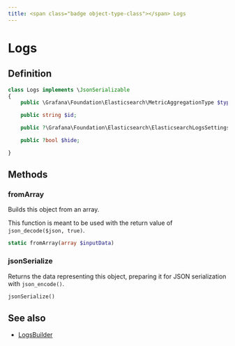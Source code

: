 ```yaml
---
title: <span class="badge object-type-class"></span> Logs
---
```

# <span class="badge object-type-class"></span> Logs

## Definition

```php
class Logs implements \JsonSerializable
{
    public \Grafana\Foundation\Elasticsearch\MetricAggregationType $type;

    public string $id;

    public ?\Grafana\Foundation\Elasticsearch\ElasticsearchLogsSettings $settings;

    public ?bool $hide;

}
```
## Methods

### <span class="badge object-method"></span> fromArray

Builds this object from an array.

This function is meant to be used with the return value of `json_decode($json, true)`.

```php
static fromArray(array $inputData)
```

### <span class="badge object-method"></span> jsonSerialize

Returns the data representing this object, preparing it for JSON serialization with `json_encode()`.

```php
jsonSerialize()
```

## See also

 * <span class="badge builder"></span> [LogsBuilder](./builder-LogsBuilder.md)
